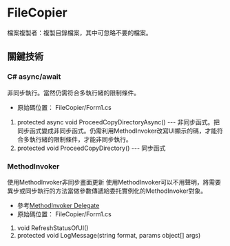 # FileCopier
檔案複製者：複製目錄檔案，其中可忽略不要的檔案。
## 關鍵技術
### C# async/await
非同步執行。當然仍需符合多執行緒的限制條件。
* 原始碼位置： FileCopier/Form1.cs  
1. protected async void ProceedCopyDirectoryAsync() --- 非同步函式。把同步函式變成非同步函式。仍需利用MethodInvoker改寫UI顯示的碼，才能符合多執行緒的限制條件，才能非同步執行。  
2. protected void ProceedCopyDirectory() --- 同步函式
### MethodInvoker
使用MethodInvoker非同步畫面更新
使用MethodInvoker可以不用聲明，將需要異步或同步執行的方法當做參數傳遞給委托實例化的MethodInvoker對象。
* 參考[MethodInvoker Delegate](https://docs.microsoft.com/zh-tw/dotnet/api/system.windows.forms.methodinvoker?view=netframework-4.7.2)
* 原始碼位置： FileCopier/Form1.cs  
1. void RefreshStatusOfUI()  
2. protected void LogMessage(string format, params object[] args)
